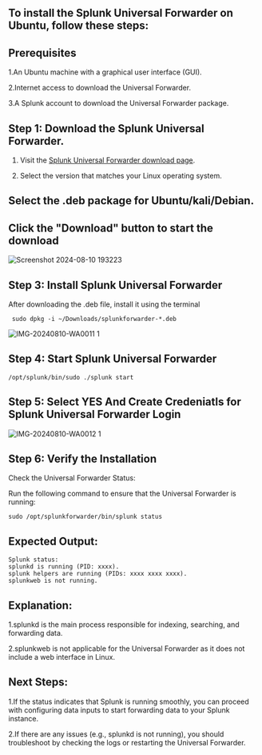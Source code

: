 ## To install the Splunk Universal Forwarder on Ubuntu, follow these steps:

## Prerequisites

1.An Ubuntu machine with a graphical user interface (GUI).

2.Internet access to download the Universal Forwarder.

3.A Splunk account to download the Universal Forwarder package.


## Step 1: Download the Splunk Universal Forwarder.

1. Visit the [Splunk Universal Forwarder download page](https://www.splunk.com/en_us/download/universal-forwarder.html).

2. Select the version that matches your Linux operating system.

## Select the .deb package for Ubuntu/kali/Debian.
## Click the "Download" button to start the download

![Screenshot 2024-08-10 193223](https://github.com/user-attachments/assets/0cd5f8f9-68bd-4f3e-89e4-114306a201be)

## Step 3: Install Splunk Universal Forwarder

After downloading the .deb file, install it using the terminal

     sudo dpkg -i ~/Downloads/splunkforwarder-*.deb

     
![IMG-20240810-WA0011 1](https://github.com/user-attachments/assets/df2d1d78-71b0-4bc7-adac-a4e619b834bc)

## Step 4: Start Splunk Universal Forwarder

    /opt/splunk/bin/sudo ./splunk start

## Step 5: Select YES And Create Credeniatls for Splunk Universal Forwarder Login  

![IMG-20240810-WA0012 1](https://github.com/user-attachments/assets/4b2d373a-6f0b-4e02-9480-27c265ccf769)


## Step 6: Verify the Installation

Check the Universal Forwarder Status:

Run the following command to ensure that the Universal Forwarder is running:

    sudo /opt/splunkforwarder/bin/splunk status

## Expected Output:

    Splunk status:
    splunkd is running (PID: xxxx).
    splunk helpers are running (PIDs: xxxx xxxx xxxx).
    splunkweb is not running.

## Explanation:

1.splunkd is the main process responsible for indexing, searching, and forwarding data.

2.splunkweb is not applicable for the Universal Forwarder as it does not include a web interface in Linux.

## Next Steps:

1.If the status indicates that Splunk is running smoothly, you can proceed with configuring data inputs to start forwarding data to your Splunk instance.

2.If there are any issues (e.g., splunkd is not running), you should troubleshoot by checking the logs or restarting the Universal Forwarder.

